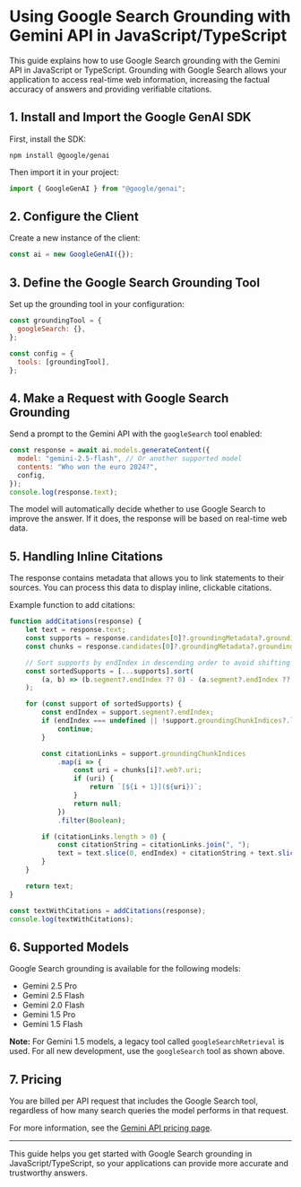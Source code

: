 # Using Google Search Grounding with Gemini API in JavaScript/TypeScript

This guide explains how to use Google Search grounding with the Gemini API in JavaScript or TypeScript. Grounding with Google Search allows your application to access real-time web information, increasing the factual accuracy of answers and providing verifiable citations.

## 1. Install and Import the Google GenAI SDK

First, install the SDK:

```
npm install @google/genai
```

Then import it in your project:

```javascript
import { GoogleGenAI } from "@google/genai";
```

## 2. Configure the Client

Create a new instance of the client:

```javascript
const ai = new GoogleGenAI({});
```

## 3. Define the Google Search Grounding Tool

Set up the grounding tool in your configuration:

```javascript
const groundingTool = {
  googleSearch: {},
};

const config = {
  tools: [groundingTool],
};
```

## 4. Make a Request with Google Search Grounding

Send a prompt to the Gemini API with the `googleSearch` tool enabled:

```javascript
const response = await ai.models.generateContent({
  model: "gemini-2.5-flash", // Or another supported model
  contents: "Who won the euro 2024?",
  config,
});
console.log(response.text);
```

The model will automatically decide whether to use Google Search to improve the answer. If it does, the response will be based on real-time web data.

## 5. Handling Inline Citations

The response contains metadata that allows you to link statements to their sources. You can process this data to display inline, clickable citations.

Example function to add citations:

```javascript
function addCitations(response) {
    let text = response.text;
    const supports = response.candidates[0]?.groundingMetadata?.groundingSupports;
    const chunks = response.candidates[0]?.groundingMetadata?.groundingChunks;

    // Sort supports by endIndex in descending order to avoid shifting issues.
    const sortedSupports = [...supports].sort(
        (a, b) => (b.segment?.endIndex ?? 0) - (a.segment?.endIndex ?? 0),
    );

    for (const support of sortedSupports) {
        const endIndex = support.segment?.endIndex;
        if (endIndex === undefined || !support.groundingChunkIndices?.length) {
            continue;
        }

        const citationLinks = support.groundingChunkIndices
            .map(i => {
                const uri = chunks[i]?.web?.uri;
                if (uri) {
                    return `[${i + 1}](${uri})`;
                }
                return null;
            })
            .filter(Boolean);

        if (citationLinks.length > 0) {
            const citationString = citationLinks.join(", ");
            text = text.slice(0, endIndex) + citationString + text.slice(endIndex);
        }
    }

    return text;
}

const textWithCitations = addCitations(response);
console.log(textWithCitations);
```

## 6. Supported Models

Google Search grounding is available for the following models:
- Gemini 2.5 Pro
- Gemini 2.5 Flash
- Gemini 2.0 Flash
- Gemini 1.5 Pro
- Gemini 1.5 Flash

**Note:** For Gemini 1.5 models, a legacy tool called `googleSearchRetrieval` is used. For all new development, use the `googleSearch` tool as shown above.

## 7. Pricing

You are billed per API request that includes the Google Search tool, regardless of how many search queries the model performs in that request.

For more information, see the [Gemini API pricing page](https://ai.google.dev/gemini-api/pricing).

---

This guide helps you get started with Google Search grounding in JavaScript/TypeScript, so your applications can provide more accurate and trustworthy answers.